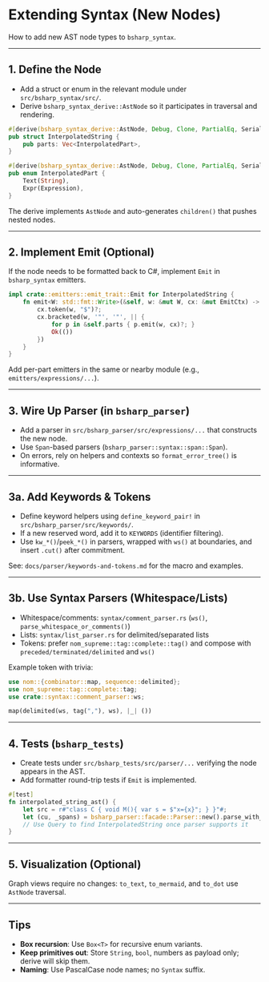 # Extending Syntax (New Nodes)
How to add new AST node types to `bsharp_syntax`.

---

## 1. Define the Node

- Add a struct or enum in the relevant module under `src/bsharp_syntax/src/`.
- Derive `bsharp_syntax_derive::AstNode` so it participates in traversal and rendering.

```rust
#[derive(bsharp_syntax_derive::AstNode, Debug, Clone, PartialEq, Serialize, Deserialize)]
pub struct InterpolatedString {
    pub parts: Vec<InterpolatedPart>,
}

#[derive(bsharp_syntax_derive::AstNode, Debug, Clone, PartialEq, Serialize, Deserialize)]
pub enum InterpolatedPart {
    Text(String),
    Expr(Expression),
}
```

The derive implements `AstNode` and auto-generates `children()` that pushes nested nodes.

---

## 2. Implement Emit (Optional)

If the node needs to be formatted back to C#, implement `Emit` in `bsharp_syntax` emitters.

```rust
impl crate::emitters::emit_trait::Emit for InterpolatedString {
    fn emit<W: std::fmt::Write>(&self, w: &mut W, cx: &mut EmitCtx) -> Result<(), EmitError> {
        cx.token(w, "$")?;
        cx.bracketed(w, '"', '"', || {
            for p in &self.parts { p.emit(w, cx)?; }
            Ok(())
        })
    }
}
```

Add per-part emitters in the same or nearby module (e.g., `emitters/expressions/...`).

---

## 3. Wire Up Parser (in `bsharp_parser`)

- Add a parser in `src/bsharp_parser/src/expressions/...` that constructs the new node.
- Use `Span`-based parsers (`bsharp_parser::syntax::span::Span`).
- On errors, rely on helpers and contexts so `format_error_tree()` is informative.

---

## 3a. Add Keywords & Tokens

- Define keyword helpers using `define_keyword_pair!` in `src/bsharp_parser/src/keywords/`.
- If a new reserved word, add it to `KEYWORDS` (identifier filtering).
- Use `kw_*()`/`peek_*()` in parsers, wrapped with `ws()` at boundaries, and insert `.cut()` after commitment.

See: `docs/parser/keywords-and-tokens.md` for the macro and examples.

---

## 3b. Use Syntax Parsers (Whitespace/Lists)

- Whitespace/comments: `syntax/comment_parser.rs` (`ws()`, `parse_whitespace_or_comments()`)
- Lists: `syntax/list_parser.rs` for delimited/separated lists
- Tokens: prefer `nom_supreme::tag::complete::tag()` and compose with `preceded/terminated/delimited` and `ws()`

Example token with trivia:
```rust
use nom::{combinator::map, sequence::delimited};
use nom_supreme::tag::complete::tag;
use crate::syntax::comment_parser::ws;

map(delimited(ws, tag(","), ws), |_| ())
```

---

## 4. Tests (`bsharp_tests`)

- Create tests under `src/bsharp_tests/src/parser/...` verifying the node appears in the AST.
- Add formatter round-trip tests if `Emit` is implemented.

```rust
#[test]
fn interpolated_string_ast() {
    let src = r#"class C { void M(){ var s = $"x={x}"; } }"#;
    let (cu, _spans) = bsharp_parser::facade::Parser::new().parse_with_spans(src).unwrap();
    // Use Query to find InterpolatedString once parser supports it
}
```

---

## 5. Visualization (Optional)

Graph views require no changes: `to_text`, `to_mermaid`, and `to_dot` use `AstNode` traversal.

---

## Tips

- **Box recursion**: Use `Box<T>` for recursive enum variants.
- **Keep primitives out**: Store `String`, `bool`, numbers as payload only; derive will skip them.
- **Naming**: Use PascalCase node names; no `Syntax` suffix.
